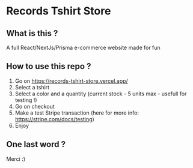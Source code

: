 # Records Tshirt Store

## What is this ?

A full React/NextJs/Prisma e-commerce website made for fun

## How to use this repo ?

1. Go on https://records-tshirt-store.vercel.app/
2. Select a tshirt
3. Select a color and a quantity (current stock - 5 units max - usefull for testing !)
4. Go on checkout
5. Make a test Stripe transaction (here for more info: https://stripe.com/docs/testing) 
6. Enjoy 

## One last word ? 

Merci :)
